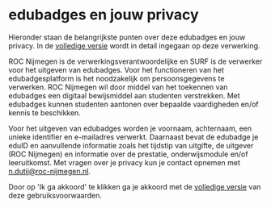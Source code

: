 # edubadges en jouw privacy

Hieronder staan de belangrijkste punten over deze edubadges en jouw privacy. In de [volledige versie](https://raw.githubusercontent.com/edubadges/privacy/master/mbo/roc-nijmegen/edubadges-formal-text-nl.md) wordt in detail ingegaan op deze verwerking.

ROC Nijmegen is de verwerkingsverantwoordelijke en SURF is de verwerker voor het uitgeven van edubadges. Voor het functioneren van het edubadgesplatform is het noodzakelijk om persoonsgegevens te verwerken. ROC Nijmegen wil door middel van het toekennen van edubadges een digitaal bewijsmiddel aan studenten verstrekken. Met edubadges kunnen studenten aantonen over bepaalde vaardigheden en/of kennis te beschikken.

Voor het uitgeven van edubadges worden je voornaam, achternaam, een unieke identifier en e-mailadres verwerkt. Daarnaast bevat de edubadge je eduID en aanvullende informatie zoals het tijdstip van uitgifte, de uitgever (ROC Nijmegen) en informatie over de prestatie, onderwijsmodule en/of leeruitkomst. Met vragen over je privacy kun je contact opnemen met [n.dutij@roc-nijmegen.nl](mailto:n.dutij@roc-nijmegen.nl).

Door op 'Ik ga akkoord' te klikken ga je akkoord met de [volledige versie](https://raw.githubusercontent.com/edubadges/privacy/master/mbo/roc-nijmegen/edubadges-formal-text-nl.md) van deze gebruiksvoorwaarden.
